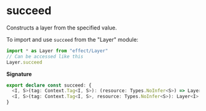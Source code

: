 # succeed

Constructs a layer from the specified value.

To import and use `succeed` from the "Layer" module:

```ts
import * as Layer from "effect/Layer"
// Can be accessed like this
Layer.succeed
```

**Signature**

```ts
export declare const succeed: {
  <I, S>(tag: Context.Tag<I, S>): (resource: Types.NoInfer<S>) => Layer<I>
  <I, S>(tag: Context.Tag<I, S>, resource: Types.NoInfer<S>): Layer<I>
}
```
